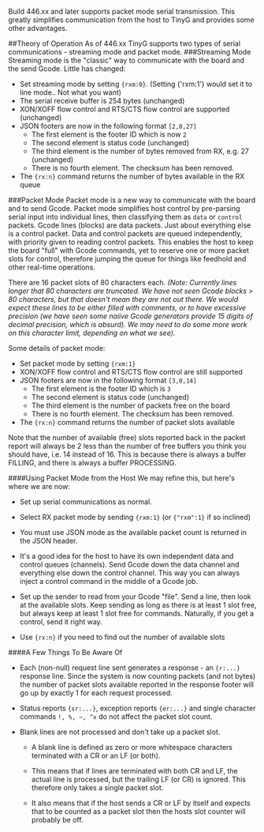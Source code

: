 Build 446.xx and later supports packet mode serial transmission. This greatly simplifies communication from the host to TinyG and provides some other advantages.

##Theory of Operation
As of 446.xx TinyG supports two types of serial communications - streaming mode and packet mode. 
###Streaming Mode 
Streaming mode is the "classic" way to communicate with the board and the send Gcode. Little has changed:

- Set streaming mode by setting `{rxm:0}`. (Setting {'rxm:1'} would set it to line mode.. Not what you want)
- The serial receive buffer is 254 bytes (unchanged)
- XON/XOFF flow control and RTS/CTS flow control are supported (unchanged)
- JSON footers are now in the following format `[2,0,27]`
  - The first element is the footer ID which is now `2`
  - The second element is status code (unchanged)
  - The third element is the number of bytes removed from RX, e.g. 27 (unchanged)
  - There is no fourth element. The checksum has been removed.
- The `{rx:n}` command returns the number of bytes available in the RX queue

###Packet Mode 
Packet mode is a new way to communicate with the board and to send Gcode. Packet mode simplifies host control by pre-parsing serial input into individual lines, then classifying them as `data` or `control` packets. Gcode lines (blocks) are data packets. Just about everything else is a control packet. Data and control packets are queued independently, with priority given to reading control packets. This enables the host to keep the board "full" with Gcode commands, yet to reserve one or more packet slots for control, therefore jumping the queue for things like feedhold and other real-time operations.

There are 16 packet slots of 80 characters each. _(Note: Currently lines longer that 80 characters are truncated. We have not seen Gcode blocks > 80 characters, but that doesn't mean they are not out there. We would expect these lines to be either filled with comments, or to have excessive precision (we have seen some naiive Gcode generators provide 15 digits of decimal precision, which is absurd). We may need to do some more work on this character limit, depending on what we see)._

Some details of packet mode:

- Set packet mode by setting `{rxm:1}`
- XON/XOFF flow control and RTS/CTS flow control are still supported
- JSON footers are now in the following format `[3,0,14]`
  - The first element is the footer ID which is `3`
  - The second element is status code (unchanged)
  - The third element is the number of packets free on the board
  - There is no fourth element. The checksum has been removed.
- The `{rx:n}` command returns the number of packet slots available

Note that the number of available (free) slots reported back in the packet report will always be 2 less than the number of free buffers you think you should have, i.e. 14 instead of 16. This is because there is always a buffer FILLING, and there is always a buffer PROCESSING.

####Using Packet Mode from the Host
We may refine this, but here's where we are now:

- Set up serial communications as normal.

- Select RX packet mode by sending `{rxm:1}` (or `{"rxm":1}` if so inclined)

- You must use JSON mode as the available packet count is returned in the JSON header.

- It's a good idea for the host to have its own independent data and control queues (channels). Send Gcode down the data channel and everything else down the control channel. This way you can always inject a control command in the middle of a Gcode job.

- Set up the sender to read from your Gcode "file". Send a line, then look at the available slots. Keep sending as long as there is at least 1 slot free, but always keep at least 1 slot free for commands. Naturally, if you get a control, send it right way.

- Use `{rx:n}` if you need to find out the number of available slots

####A Few Things To Be Aware Of

- Each (non-null) request line sent generates a response - an `{r:...}` response line. Since the system is now counting packets (and not bytes) the number of packet slots available reported in the response footer will go up by exactly 1 for each request processed.

- Status reports `{sr:...}`, exception reports `{er:...}` and single character commands `!, %, ~, ^x` do not affect the packet slot count.

- Blank lines are not processed and don't take up a packet slot.

  - A blank line is defined as zero or more whitespace characters terminated with a CR or an LF (or both). 

  - This means that if lines are terminated with both CR and LF, the actual line is processed, but the trailing LF (or CR) is ignored. This therefore only takes a single packet slot. 

  - It also means that if the host sends a CR or LF by itself and expects that to be counted as a packet slot then the hosts slot counter will probably be off.